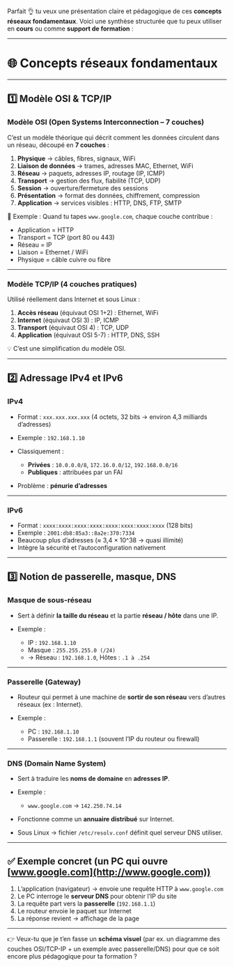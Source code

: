 Parfait 👌 tu veux une présentation claire et pédagogique de ces **concepts réseaux fondamentaux**.
Voici une synthèse structurée que tu peux utiliser en **cours** ou comme **support de formation** :

---

# 🌐 Concepts réseaux fondamentaux

---

## 1️⃣ Modèle OSI & TCP/IP

### **Modèle OSI (Open Systems Interconnection – 7 couches)**

C’est un modèle théorique qui décrit comment les données circulent dans un réseau, découpé en **7 couches** :

1. **Physique** → câbles, fibres, signaux, WiFi
2. **Liaison de données** → trames, adresses MAC, Ethernet, WiFi
3. **Réseau** → paquets, adresses IP, routage (IP, ICMP)
4. **Transport** → gestion des flux, fiabilité (TCP, UDP)
5. **Session** → ouverture/fermeture des sessions
6. **Présentation** → format des données, chiffrement, compression
7. **Application** → services visibles : HTTP, DNS, FTP, SMTP

📌 Exemple : Quand tu tapes `www.google.com`, chaque couche contribue :

* Application = HTTP
* Transport = TCP (port 80 ou 443)
* Réseau = IP
* Liaison = Ethernet / WiFi
* Physique = câble cuivre ou fibre

---

### **Modèle TCP/IP (4 couches pratiques)**

Utilisé réellement dans Internet et sous Linux :

1. **Accès réseau** (équivaut OSI 1+2) : Ethernet, WiFi
2. **Internet** (équivaut OSI 3) : IP, ICMP
3. **Transport** (équivaut OSI 4) : TCP, UDP
4. **Application** (équivaut OSI 5-7) : HTTP, DNS, SSH

💡 C’est une simplification du modèle OSI.

---

## 2️⃣ Adressage IPv4 et IPv6

### **IPv4**

* Format : `xxx.xxx.xxx.xxx` (4 octets, 32 bits → environ 4,3 milliards d’adresses)
* Exemple : `192.168.1.10`
* Classiquement :

  * **Privées** : `10.0.0.0/8`, `172.16.0.0/12`, `192.168.0.0/16`
  * **Publiques** : attribuées par un FAI
* Problème : **pénurie d’adresses**

---

### **IPv6**

* Format : `xxxx:xxxx:xxxx:xxxx:xxxx:xxxx:xxxx:xxxx` (128 bits)
* Exemple : `2001:db8:85a3::8a2e:370:7334`
* Beaucoup plus d’adresses (≈ 3,4 × 10^38 → quasi illimité)
* Intègre la sécurité et l’autoconfiguration nativement

---

## 3️⃣ Notion de passerelle, masque, DNS

### **Masque de sous-réseau**

* Sert à définir **la taille du réseau** et la partie **réseau / hôte** dans une IP.
* Exemple :

  * IP : `192.168.1.10`
  * Masque : `255.255.255.0 (/24)`
  * → Réseau : `192.168.1.0`, Hôtes : `.1 à .254`

---

### **Passerelle (Gateway)**

* Routeur qui permet à une machine de **sortir de son réseau** vers d’autres réseaux (ex : Internet).
* Exemple :

  * PC : `192.168.1.10`
  * Passerelle : `192.168.1.1` (souvent l’IP du routeur ou firewall)

---

### **DNS (Domain Name System)**

* Sert à traduire les **noms de domaine** en **adresses IP**.
* Exemple :

  * `www.google.com` → `142.250.74.14`
* Fonctionne comme un **annuaire distribué** sur Internet.
* Sous Linux → fichier `/etc/resolv.conf` définit quel serveur DNS utiliser.

---

## ✅ Exemple concret (un PC qui ouvre [www.google.com](http://www.google.com))

1. L’application (navigateur) → envoie une requête HTTP à `www.google.com`
2. Le PC interroge le **serveur DNS** pour obtenir l’IP du site
3. La requête part vers la **passerelle** (`192.168.1.1`)
4. Le routeur envoie le paquet sur Internet
5. La réponse revient → affichage de la page

---

👉 Veux-tu que je t’en fasse un **schéma visuel** (par ex. un diagramme des couches OSI/TCP-IP + un exemple avec passerelle/DNS) pour que ce soit encore plus pédagogique pour ta formation ?

